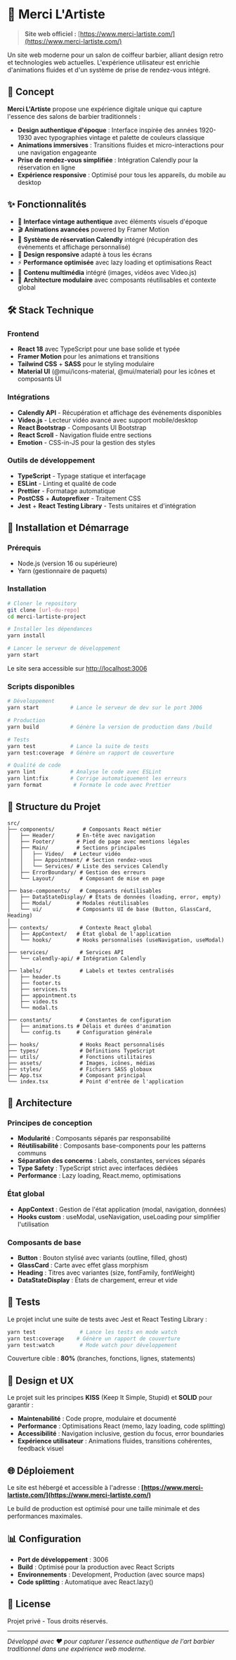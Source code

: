 # 💈 Merci L'Artiste

> **Site web officiel :** [https://www.merci-lartiste.com/](https://www.merci-lartiste.com/)

Un site web moderne pour un salon de coiffeur barbier, alliant design retro et technologies web actuelles. L'expérience utilisateur est enrichie d'animations fluides et d'un système de prise de rendez-vous intégré.

## 🎯 Concept

**Merci L'Artiste** propose une expérience digitale unique qui capture l'essence des salons de barbier traditionnels :

- **Design authentique d'époque** : Interface inspirée des années 1920-1930 avec typographies vintage et palette de couleurs classique
- **Animations immersives** : Transitions fluides et micro-interactions pour une navigation engageante
- **Prise de rendez-vous simplifiée** : Intégration Calendly pour la réservation en ligne
- **Expérience responsive** : Optimisé pour tous les appareils, du mobile au desktop

## ✨ Fonctionnalités

- 🎨 **Interface vintage authentique** avec éléments visuels d'époque
- 🎬 **Animations avancées** powered by Framer Motion
- 📅 **Système de réservation Calendly** intégré (récupération des événements et affichage personnalisé)
- 📱 **Design responsive** adapté à tous les écrans
- ⚡ **Performance optimisée** avec lazy loading et optimisations React
- 🎥 **Contenu multimédia** intégré (images, vidéos avec Video.js)
- 🧩 **Architecture modulaire** avec composants réutilisables et contexte global

## 🛠️ Stack Technique

### Frontend

- **React 18** avec TypeScript pour une base solide et typée
- **Framer Motion** pour les animations et transitions
- **Tailwind CSS** + **SASS** pour le styling modulaire
- **Material UI** (@mui/icons-material, @mui/material) pour les icônes et composants UI

### Intégrations

- **Calendly API** - Récupération et affichage des événements disponibles
- **Video.js** - Lecteur vidéo avancé avec support mobile/desktop
- **React Bootstrap** - Composants UI Bootstrap
- **React Scroll** - Navigation fluide entre sections
- **Emotion** - CSS-in-JS pour la gestion des styles

### Outils de développement

- **TypeScript** - Typage statique et interfaçage
- **ESLint** - Linting et qualité de code
- **Prettier** - Formatage automatique
- **PostCSS** + **Autoprefixer** - Traitement CSS
- **Jest** + **React Testing Library** - Tests unitaires et d'intégration

## 🚀 Installation et Démarrage

### Prérequis

- Node.js (version 16 ou supérieure)
- Yarn (gestionnaire de paquets)

### Installation

```bash
# Cloner le repository
git clone [url-du-repo]
cd merci-lartiste-project

# Installer les dépendances
yarn install

# Lancer le serveur de développement
yarn start
```

Le site sera accessible sur [http://localhost:3006](http://localhost:3006)

### Scripts disponibles

```bash
# Développement
yarn start          # Lance le serveur de dev sur le port 3006

# Production
yarn build          # Génère la version de production dans /build

# Tests
yarn test           # Lance la suite de tests
yarn test:coverage  # Génère un rapport de couverture

# Qualité de code
yarn lint           # Analyse le code avec ESLint
yarn lint:fix       # Corrige automatiquement les erreurs
yarn format          # Formate le code avec Prettier
```

## 📁 Structure du Projet

```
src/
├── components/         # Composants React métier
│   ├── Header/       # En-tête avec navigation
│   ├── Footer/       # Pied de page avec mentions légales
│   ├── Main/         # Sections principales
│   │   ├── Video/   # Lecteur vidéo
│   │   ├── Appointment/ # Section rendez-vous
│   │   └── Services/ # Liste des services Calendly
│   ├── ErrorBoundary/ # Gestion des erreurs
│   └── Layout/        # Composant de mise en page
│
├── base-components/   # Composants réutilisables
│   ├── DataStateDisplay/ # États de données (loading, error, empty)
│   ├── Modal/        # Modales réutilisables
│   └── ui/           # Composants UI de base (Button, GlassCard, Heading)
│
├── contexts/          # Contexte React global
│   ├── AppContext/   # État global de l'application
│   └── hooks/        # Hooks personnalisés (useNavigation, useModal)
│
├── services/          # Services API
│   └── calendly-api/ # Intégration Calendly
│
├── labels/            # Labels et textes centralisés
│   ├── header.ts
│   ├── footer.ts
│   ├── services.ts
│   ├── appointment.ts
│   ├── video.ts
│   └── modal.ts
│
├── constants/         # Constantes de configuration
│   ├── animations.ts # Délais et durées d'animation
│   └── config.ts     # Configuration générale
│
├── hooks/             # Hooks React personnalisés
├── types/             # Définitions TypeScript
├── utils/             # Fonctions utilitaires
├── assets/            # Images, icônes, médias
├── styles/            # Fichiers SASS globaux
├── App.tsx            # Composant principal
└── index.tsx          # Point d'entrée de l'application
```

## 🎨 Architecture

### Principes de conception

- **Modularité** : Composants séparés par responsabilité
- **Réutilisabilité** : Composants base-components pour les patterns communs
- **Séparation des concerns** : Labels, constantes, services séparés
- **Type Safety** : TypeScript strict avec interfaces dédiées
- **Performance** : Lazy loading, React.memo, optimisations

### État global

- **AppContext** : Gestion de l'état application (modal, navigation, données)
- **Hooks custom** : useModal, useNavigation, useLoading pour simplifier l'utilisation

### Composants de base

- **Button** : Bouton stylisé avec variants (outline, filled, ghost)
- **GlassCard** : Carte avec effet glass morphism
- **Heading** : Titres avec variantes (size, fontFamily, fontWeight)
- **DataStateDisplay** : États de chargement, erreur et vide

## 🧪 Tests

Le projet inclut une suite de tests avec Jest et React Testing Library :

```bash
yarn test              # Lance les tests en mode watch
yarn test:coverage    # Génère un rapport de couverture
yarn test:watch        # Mode watch pour développement
```

Couverture cible : **80%** (branches, fonctions, lignes, statements)

## 🎨 Design et UX

Le projet suit les principes **KISS** (Keep It Simple, Stupid) et **SOLID** pour garantir :

- **Maintenabilité** : Code propre, modulaire et documenté
- **Performance** : Optimisations React (memo, lazy loading, code splitting)
- **Accessibilité** : Navigation inclusive, gestion du focus, error boundaries
- **Expérience utilisateur** : Animations fluides, transitions cohérentes, feedback visuel

## 🌐 Déploiement

Le site est hébergé et accessible à l'adresse :
**[https://www.merci-lartiste.com/](https://www.merci-lartiste.com/)**

Le build de production est optimisé pour une taille minimale et des performances maximales.

## 📊 Configuration

- **Port de développement** : 3006
- **Build** : Optimisé pour la production avec React Scripts
- **Environnements** : Development, Production (avec source maps)
- **Code splitting** : Automatique avec React.lazy()

## 📄 License

Projet privé - Tous droits réservés.

---

_Développé avec ❤️ pour capturer l'essence authentique de l'art barbier traditionnel dans une expérience web moderne._
